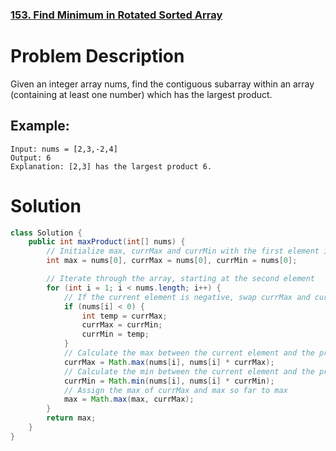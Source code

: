 ### [153. Find Minimum in Rotated Sorted Array](https://leetcode.com/problems/find-minimum-in-rotated-sorted-array)

# Problem Description
Given an integer array nums, find the contiguous subarray within an array (containing at least one number) which has the largest product.

## Example:

```agsl
Input: nums = [2,3,-2,4]
Output: 6
Explanation: [2,3] has the largest product 6.
```


# Solution


```java
class Solution {
    public int maxProduct(int[] nums) {
        // Initialize max, currMax and currMin with the first element in the array
        int max = nums[0], currMax = nums[0], currMin = nums[0];

        // Iterate through the array, starting at the second element
        for (int i = 1; i < nums.length; i++) {
            // If the current element is negative, swap currMax and currMin
            if (nums[i] < 0) {
                int temp = currMax;
                currMax = currMin;
                currMin = temp;
            }
            // Calculate the max between the current element and the product of current element and the currMax
            currMax = Math.max(nums[i], nums[i] * currMax);
            // Calculate the min between the current element and the product of current element and the currMin
            currMin = Math.min(nums[i], nums[i] * currMin);
            // Assign the max of currMax and max so far to max
            max = Math.max(max, currMax);
        }
        return max;
    }
}
```